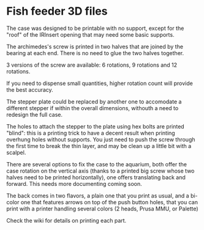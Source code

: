 # Fish feeder 3D files

The case was designed to be printable with no support, except for the "roof" of the IRInsert opening that may need some basic supports.

The archimedes's screw is printed in two halves that are joined by the bearing at each end. There is no need to glue the two halves together.

3 versions of the screw are available: 6 rotations, 9 rotations and 12 rotations.

If you need to dispense small quantities, higher rotation count will provide the best accuracy.

The stepper plate could be replaced by another one to accomodate a different stepper if within the overall dimensions, withouth a need to redesign the full case.

The holes to attach the stepper to the plate using hex bolts are printed "blind": this is a printing trick to have a decent result when printing overhung holes without supports. You just need to push the screw through the first time to break the thin layer, and may be clean up a little bit with a scalpel.

There are several options to fix the case to the aquarium, both offer the case rotation on the vertical axis (thanks to a printed big screw whose two halves need to be printed horizontally), one offers translating back and forward. This needs more documenting coming soon.


The back comes in two flavors, a plain one that you print as usual, and a bi-color one that features arrows on top of the push button holes, that you can print with a printer handling several colors (2 heads, Prusa MMU, or Palette)

Check the wiki for details on printing each part.
